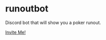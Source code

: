 # runoutbot

Discord bot that will show you a poker runout.

[Invite Me!](https://discord.com/oauth2/authorize?client_id=1288327543400955944&permissions=2147485696&integration_type=0&scope=bot)